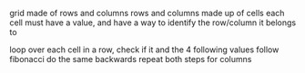 grid made of rows and columns
rows and columns made up of cells
each cell must have a value, and have a way to identify the row/column it belongs to

loop over each cell in a row, check if it and the 4 following values follow fibonacci
do the same backwards
repeat both steps for columns
